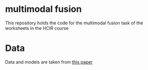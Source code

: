 # multimodal fusion

This repository holds the code for the multimodal fusion task of the worksheets in the HCIR course

# Data
Data and models are taken from [this paper](http://artelab.dista.uninsubria.it/res/research/papers/2020/2020-IVCNZ-Gallo-Food101.pdf)

